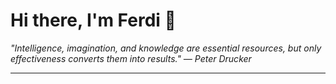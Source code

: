 <h1>Hi there, I'm Ferdi 👋</h1>

<p><em>
  "Intelligence, imagination, and knowledge are essential resources, but only effectiveness converts them into results." — Peter Drucker
</em></p>

---
